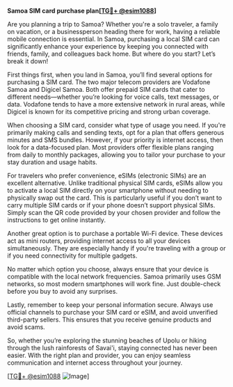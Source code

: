 **Samoa SIM card purchase plan[[TG💪+ @esim1088](https://t.me/s/esim1088)]**

Are you planning a trip to Samoa? Whether you're a solo traveler, a family on vacation, or a businessperson heading there for work, having a reliable mobile connection is essential. In Samoa, purchasing a local SIM card can significantly enhance your experience by keeping you connected with friends, family, and colleagues back home. But where do you start? Let’s break it down!

First things first, when you land in Samoa, you’ll find several options for purchasing a SIM card. The two major telecom providers are Vodafone Samoa and Digicel Samoa. Both offer prepaid SIM cards that cater to different needs—whether you’re looking for voice calls, text messages, or data. Vodafone tends to have a more extensive network in rural areas, while Digicel is known for its competitive pricing and strong urban coverage.

When choosing a SIM card, consider what type of usage you need. If you're primarily making calls and sending texts, opt for a plan that offers generous minutes and SMS bundles. However, if your priority is internet access, then look for a data-focused plan. Most providers offer flexible plans ranging from daily to monthly packages, allowing you to tailor your purchase to your stay duration and usage habits.

For travelers who prefer convenience, eSIMs (electronic SIMs) are an excellent alternative. Unlike traditional physical SIM cards, eSIMs allow you to activate a local SIM directly on your smartphone without needing to physically swap out the card. This is particularly useful if you don’t want to carry multiple SIM cards or if your phone doesn’t support physical SIMs. Simply scan the QR code provided by your chosen provider and follow the instructions to get online instantly.

Another great option is to purchase a portable Wi-Fi device. These devices act as mini routers, providing internet access to all your devices simultaneously. They are especially handy if you're traveling with a group or if you need connectivity for multiple gadgets.

No matter which option you choose, always ensure that your device is compatible with the local network frequencies. Samoa primarily uses GSM networks, so most modern smartphones will work fine. Just double-check before you buy to avoid any surprises.

Lastly, remember to keep your personal information secure. Always use official channels to purchase your SIM card or eSIM, and avoid unverified third-party sellers. This ensures that you receive genuine products and avoid scams.

So, whether you’re exploring the stunning beaches of Upolu or hiking through the lush rainforests of Savai'i, staying connected has never been easier. With the right plan and provider, you can enjoy seamless communication and internet access throughout your journey.

[[TG💪+ @esim1088](https://t.me/s/esim1088) ![Image](https://i.postimg.cc/Y0z9fWf4/image.png)]